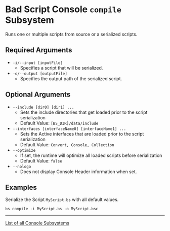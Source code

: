 # Bad Script Console `compile` Subsystem

Runs one or multiple scripts from source or a serialized scripts.

## Required Arguments
- `-i/--input [inputFile]`
	- Specifies a script that will be serialized.
- `-o/--output [outputFile]`
	- Specifies the output path of the serialized script.

## Optional Arguments
- `--include [dir0] [dir1] ...`
	- Sets the include directories that get loaded prior to the script serialization
	- Default Value: `[BS_DIR]/data/include`
- `--interfaces [interfaceName0] [interfaceName1] ...`
	- Sets the Active interfaces that are loaded prior to the script serialization
	- Default Value: `Convert, Console, Collection`
- `--optimize`
	- If set, the runtime will optimize all loaded scripts before serialization
	- Default Value: `false`
- `--nologo`
	- Does not display Console Header information when set.

## Examples

Serialize the Script `MyScript.bs` with all default values.
```
bs compile -i MyScript.bs -o MyScript.bsc
```

___

[List of all Console Subsystems](./Subsystems.md)